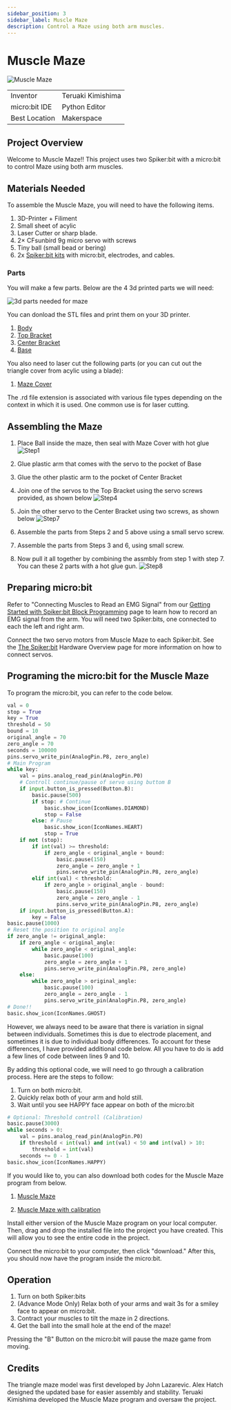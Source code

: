 ```yaml
---
sidebar_position: 3
sidebar_label: Muscle Maze
description: Control a Maze using both arm muscles.
---
```


# Muscle Maze #
![Muscle Maze](./maze_title.png)

|     |       |
|--------------|--------------
| Inventor     | Teruaki Kimishima             
| micro:bit IDE     | Python Editor
| Best Location     | Makerspace   

## Project Overview ##
Welcome to Muscle Maze!! This project uses two Spiker:bit with a micro:bit to control Maze using both arm muscles. 

## Materials Needed  ##

To assemble the Muscle Maze, you will need to have the following items.

1. 3D-Printer + Filiment
2. Small sheet of acylic
3. Laser Cutter or sharp blade. 
4. 2× CFsunbird 9g micro servo with screws
5. Tiny ball (small bead or bering) 
6. 2x [Spiker:bit kits](../../) with micro:bit, electrodes, and cables.

### Parts ###

You will make a few parts.  Below are the 4 3d printed parts we will need:

![3d parts needed for maze](./maze_3dParts.png)

You can donload the STL files and print them on your 3D printer.

1. [Body](./MazeBody.stl)
2. [Top Bracket](./TopBracket.stl)
3. [Center Bracket](./CenterBracket.stl)
4. [Base](./Base.stl)

You also need to laser cut the following parts (or you can cut out the triangle cover from acylic using a blade):

1. [Maze Cover](AcrylicCut.rd) 

The .rd file extension is associated with various file types depending on the context in which it is used. One common use is for laser cutting.

## Assembling the Maze ##
1. Place Ball inside the maze, then seal with  Maze Cover with hot glue ![Step1](./maze_step1.png)

2. Glue plastic arm that comes with the servo to the pocket of Base

3. Glue the other plastic arm to the pocket of Center Bracket

4. Join one of the servos to the Top Bracket using the servo screws provided, as shown below ![Step4](./maze_step4.png)

5. Join the other servo to the Center Bracket using two screws, as shown below ![Step7](./maze_step5.png)

6. Assemble the parts from Steps 2 and 5 above using a small servo screw.

7. Assemble the parts from Steps 3 and 6, using small screw.

8. Now pull it all together by combining the assmbly from step 1 with step 7.  You can these 2 parts with a hot glue gun. ![Step8](./maze_step8.png)


## Preparing micro:bit ##
Refer to "Connecting Muscles to Read an EMG Signal" from our [Getting Started with Spiker:bit Block Programming](../../Block) page to learn how to record an EMG signal from the arm. You will need two Spiker:bits, one connected to each the left and right arm.

Connect the two servo motors from Muscle Maze to each Spiker:bit. See the [The Spiker:bit](../../) Hardware Overview page for more information on how to connect servos.

## Programing the micro:bit for the Muscle Maze ##

To program the micro:bit, you can refer to the code below. 

```py title="Muscle Maze - "Beginner""
val = 0
stop = True
key = True
threshold = 50
bound = 10
original_angle = 70
zero_angle = 70
seconds = 100000
pins.servo_write_pin(AnalogPin.P8, zero_angle)
# Main Program
while key:
    val = pins.analog_read_pin(AnalogPin.P0)
    # Controll continue/pause of servo using buttom B
    if input.button_is_pressed(Button.B):
        basic.pause(500)
        if stop: # Continue
            basic.show_icon(IconNames.DIAMOND)
            stop = False
        else: # Pause
            basic.show_icon(IconNames.HEART)
            stop = True
    if not (stop):
        if int(val) >= threshold:
            if zero_angle < original_angle + bound:
                basic.pause(150)
                zero_angle = zero_angle + 1
                pins.servo_write_pin(AnalogPin.P8, zero_angle)
        elif int(val) < threshold:
            if zero_angle > original_angle - bound:
                basic.pause(150)
                zero_angle = zero_angle - 1
                pins.servo_write_pin(AnalogPin.P8, zero_angle)
    if input.button_is_pressed(Button.A):
        key = False
basic.pause(1000)
# Reset the position to original angle
if zero_angle != original_angle:
    if zero_angle < original_angle:
        while zero_angle < original_angle:
            basic.pause(100)
            zero_angle = zero_angle + 1
            pins.servo_write_pin(AnalogPin.P8, zero_angle)
    else:
        while zero_angle > original_angle:
            basic.pause(100)
            zero_angle = zero_angle - 1
            pins.servo_write_pin(AnalogPin.P8, zero_angle)
# Done!!
basic.show_icon(IconNames.GHOST)
```
However, we always need to be aware that there is variation in signal between individuals. Sometimes this is due to electrode placement, and sometimes it is due to individual body differences. To account for these differences, I have provided additional code below. All you have to do is add a few lines of code between lines 9 and 10. 

By adding this optional code, we will need to go through a calibration process. Here are the steps to follow:
1. Turn on both micro:bit.
2. Quickly relax both of your arm and hold still.
3. Wait until you see HAPPY face appear on both of the micro:bit

```py title="Muscle Maze - "Advanced"
# Optional: Threshold controll (Calibration)
basic.pause(3000)
while seconds > 0:
    val = pins.analog_read_pin(AnalogPin.P0)
    if threshold < int(val) and int(val) < 50 and int(val) > 10:
        threshold = int(val)
    seconds += 0 - 1
basic.show_icon(IconNames.HAPPY)
```

If you would like to, you can also download both codes for the Muscle Maze program from below. 
1. [Muscle Maze](./micro:bit-Muscle-Maze-general.hex)

2. [Muscle Maze with calibration](./micro:bit-Muscle-Maze-individual.hex)
   
Install either version of the Muscle Maze program on your local computer. Then, drag and drop the installed file into the project you have created. This will allow you to see the entire code in the project.

Connect the micro:bit to your computer, then click "download." After this, you should now have the program inside the micro:bit.

## Operation ##

1. Turn on both Spiker:bits
2. (Advance Mode Only) Relax both of your arms and wait 3s for a smiley face to appear on micro:bit.   
3. Contract your muscles to tilt the maze in 2 directions.
4. Get the ball into the small hole at the end of the maze!

Pressing the "B" Button on the micro:bit will pause the maze game from moving.
  
## Credits ##

The triangle maze model was first developed by John Lazarevic. Alex Hatch designed the updated base for easier assembly and stability. Teruaki Kimishima developed the Muscle Maze program and oversaw the project.
